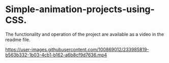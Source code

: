 # Simple-animation-projects-using-CSS.
The functionality and operation of the project are available as a video in the readme file.


https://user-images.githubusercontent.com/100869012/233985819-b563b332-1b03-4cb1-b162-a6b8cf9d7636.mp4

